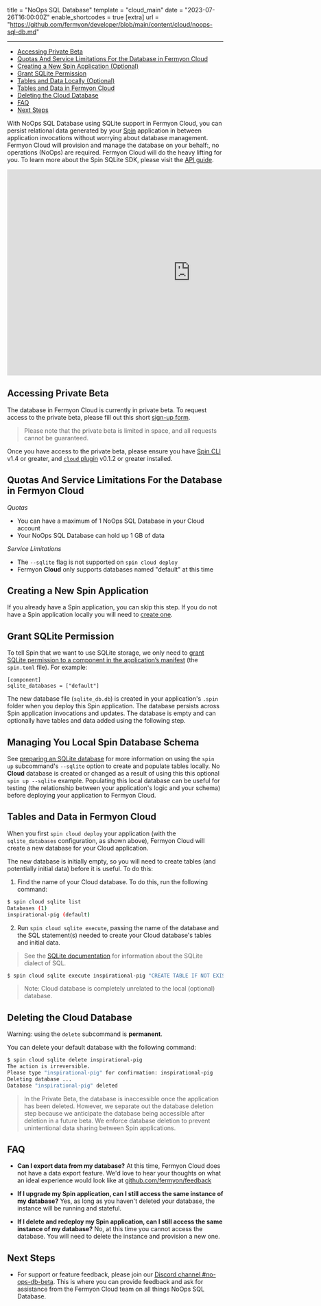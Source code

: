 title = "NoOps SQL Database"
template = "cloud_main"
date = "2023-07-26T16:00:00Z"
enable_shortcodes = true
[extra]
url = "https://github.com/fermyon/developer/blob/main/content/cloud/noops-sql-db.md"

---

- [Accessing Private Beta](#accessing-private-beta)
- [Quotas And Service Limitations For the Database in Fermyon Cloud](#quotas-and-service-limitations-for-the-database-in-fermyon-cloud)
- [Creating a New Spin Application (Optional)](#creating-a-new-spin-application-optional)
- [Grant SQLite Permission](#grant-sqlite-permission)
- [Tables and Data Locally (Optional)](#tables-and-data-locally-optional)
- [Tables and Data in Fermyon Cloud](#tables-and-data-in-fermyon-cloud)
- [Deleting the Cloud Database](#deleting-the-cloud-database)
- [FAQ](#faq)
- [Next Steps](#next-steps)

With NoOps SQL Database using SQLite support in Fermyon Cloud, you can persist relational data generated by your [Spin](../spin/install.md) application in between application invocations without worrying about database management. Fermyon Cloud will provision and manage the database on your behalf:, no operations (NoOps) are required. Fermyon Cloud will do the heavy lifting for you. To learn more about the Spin SQLite SDK, please visit the [API guide](../spin/sqlite-api-guide.md).

<iframe width="854" height="480" src="https://www.youtube.com/embed/buwr66oRPbU" title="YouTube video player" frameborder="0" allow="accelerometer; autoplay; clipboard-write; encrypted-media; gyroscope; picture-in-picture; web-share" allowfullscreen></iframe>

## Accessing Private Beta

The database in Fermyon Cloud is currently in private beta. To request access to the private beta, please fill out this short [sign-up form](https://fibsu0jcu2g.typeform.com/to/Brv12FI0#hubspot_utk=xxxxx&hubspot_page_name=xxxxx&hubspot_page_url=xxxxx).
 
> Please note that the private beta is limited in space, and all requests cannot be guaranteed. 

Once you have access to the private beta, please ensure you have [Spin CLI](./cli-reference.md) v1.4 or greater, and [`cloud` plugin](https://github.com/fermyon/cloud-plugin) v0.1.2 or greater installed. 

## Quotas And Service Limitations For the Database in Fermyon Cloud

*Quotas* 
* You can have a maximum of 1 NoOps SQL Database in your Cloud account
* Your NoOps SQL Database can hold up 1 GB of data

*Service Limitations*
* The `--sqlite` flag is not supported on `spin cloud deploy`
* Fermyon **Cloud** only supports databases named "default" at this time

## Creating a New Spin Application

If you already have a Spin application, you can skip this step. If you do not have a Spin application locally you will need to [create one](/spin/quickstart#create-your-first-application).

## Grant SQLite Permission

To tell Spin that we want to use SQLite storage, we only need to [grant SQLite permission to a component in the application’s manifest](/spin/sqlite-api-guide#granting-sqlite-database-permissions-to-components) (the `spin.toml` file). For example:

```
[component]
sqlite_databases = ["default"]
```

The new database file (`sqlite_db.db`) is created in your application's `.spin` folder when you deploy this Spin application. The database persists across Spin application invocations and updates. The database is empty and can optionally have tables and data added using the following step.

## Managing You Local Spin Database Schema

See [preparing an SQLite database](https://developer.fermyon.com/spin/sqlite-api-guide#preparing-an-sqlite-database) for more information on using the `spin up` subcommand's `--sqlite` option to create and populate tables locally. No **Cloud** database is created or changed as a result of using this this optional `spin up --sqlite` example. Populating this local database can be useful for testing (the relationship between your application's logic and your schema) before deploying your application to Fermyon Cloud.

## Tables and Data in Fermyon Cloud

When you first `spin cloud deploy` your application (with the `sqlite_databases` configuration, as shown above), Fermyon Cloud will create a new database for your Cloud application.

The new database is initially empty, so you will need to create tables (and potentially initial data) before it is useful.  To do this:

1. Find the name of your Cloud database. To do this, run the following command:

<!-- @selectiveCpy -->

```bash
$ spin cloud sqlite list
Databases (1)
inspirational-pig (default)
```

2. Run `spin cloud sqlite execute`, passing the name of the database and the SQL statement(s) needed to create your Cloud database's tables and initial data.

> See the [SQLite documentation](https://www.sqlite.org/lang.html) for information about the SQLite dialect of SQL.

```bash
$ spin cloud sqlite execute inspirational-pig "CREATE TABLE IF NOT EXISTS todos (id INTEGER PRIMARY KEY AUTOINCREMENT,description TEXT NOT NULL,due_date DATE,starred BOOLEAN DEFAULT 0,is_completed BOOLEAN DEFAULT 0)"
```

> Note: Cloud database is completely unrelated to the local (optional) database.

## Deleting the Cloud Database

Warning: using the `delete` subcommand is **permanent**. 

You can delete your default database with the following command:

```bash
$ spin cloud sqlite delete inspirational-pig
The action is irreversible.
Please type "inspirational-pig" for confirmation: inspirational-pig
Deleting database ...
Database "inspirational-pig" deleted
```

> In the Private Beta, the database is inaccessible once the application has been deleted. However, we separate out the database deletion step because we anticipate the database being accessible after deletion in a future beta. We enforce database deletion to prevent unintentional data sharing between Spin applications. 

## FAQ

- **Can I export data from my database?**
At this time, Fermyon Cloud does not have a data export feature. We'd love to hear your thoughts on what an ideal experience would look like at [github.com/fermyon/feedback](https://github.com/fermyon/feedback)

- **If I upgrade my Spin application, can I still access the same instance of my database?**
Yes, as long as you haven't deleted your database, the instance will be running and stateful. 

- **If I delete and redeploy my Spin application, can I still access the same instance of my database?**
No, at this time you cannot access the database. You will need to delete the instance and provision a new one. 

## Next Steps

* For support or feature feedback, please join our [Discord channel #no-ops-db-beta](https://discord.gg/XxkZvsya). This is where you can provide feedback and ask for assistance from the Fermyon Cloud team on all things NoOps SQL Database. 
